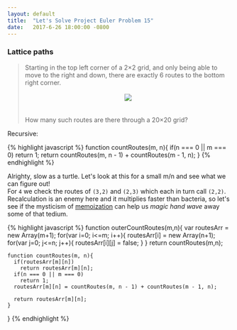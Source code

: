 ```yaml
---
layout: default
title:  "Let's Solve Project Euler Problem 15"
date:   2017-6-26 18:00:00 -0800
---
```

<style>
  .image-wrapper{
    text-align: center;
    display: block;
  }
</style>

### Lattice paths
>Starting in the top left corner of a 2×2 grid, and only being able to move to the right and down, there are exactly 6 routes to the bottom right corner.<br/><br/>
<span class="image-wrapper"><img src="/assets/image/lattice_paths.gif"/></span><br/><br/>
>How many such routes are there through a 20×20 grid?

Recursive:

{% highlight javascript %}
  function countRoutes(m, n){
    if(n === 0 || m === 0)
      return 1;
    return countRoutes(m, n - 1) + countRoutes(m - 1, n);
  }
{% endhighlight %}

Alrighty, slow as a turtle. Let's look at this for a small m/n and see what we can figure out!<br/>
For `4` we check the routes of `(3,2)` and `(2,3)` which each in turn call `(2,2)`. Recalculation is an enemy here and it multiplies faster than bacteria, so let's see if the mysticism of [memoization](https://stackoverflow.com/questions/30386943/how-to-create-a-memoize-function) can help us *magic hand wave* away some of that tedium.

{% highlight javascript %}
  function outerCountRoutes(m,n){
    var routesArr = new Array(m+1);
    for(var i=0; i<=m; i++){
      routesArr[i] = new Array(n+1);
      for(var j=0; j<=n; j++){
        routesArr[i][j] = false;
      }
    }
    return countRoutes(m,n);

    function countRoutes(m, n){
      if(routesArr[m][n])
        return routesArr[m][n];
      if(n === 0 || m === 0)
        return 1;
      routesArr[m][n] = countRoutes(m, n - 1) + countRoutes(m - 1, n);

      return routesArr[m][n];
    }    
  }
{% endhighlight %}
